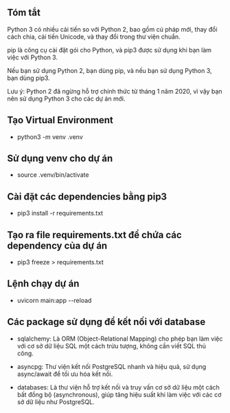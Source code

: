 ## Tóm tắt

Python 3 có nhiều cải tiến so với Python 2, bao gồm cú pháp mới, thay đổi cách chia, cải tiến Unicode, và thay đổi trong thư viện chuẩn.

pip là công cụ cài đặt gói cho Python, và pip3 được sử dụng khi bạn làm việc với Python 3.

Nếu bạn sử dụng Python 2, bạn dùng pip, và nếu bạn sử dụng Python 3, bạn dùng pip3.

Lưu ý: Python 2 đã ngừng hỗ trợ chính thức từ tháng 1 năm 2020, vì vậy bạn nên sử dụng Python 3 cho các dự án mới.

## Tạo Virtual Environment

- python3 -m venv .venv

## Sử dụng venv cho dự án

- source .venv/bin/activate

## Cài đặt các dependencies bằng pip3

- pip3 install -r requirements.txt

## Tạo ra file requirements.txt để chứa các dependency của dự án

- pip3 freeze > requirements.txt

## Lệnh chạy dự án

- uvicorn main:app --reload

## Các package sử dụng để kết nối với database

- sqlalchemy: Là ORM (Object-Relational Mapping) cho phép bạn làm việc với cơ sở dữ liệu SQL một cách trừu tượng, không cần viết SQL thủ công.

- asyncpg: Thư viện kết nối PostgreSQL nhanh và hiệu quả, sử dụng async/await để tối ưu hóa kết nối.

- databases: Là thư viện hỗ trợ kết nối và truy vấn cơ sở dữ liệu một cách bất đồng bộ (asynchronous), giúp tăng hiệu suất khi làm việc với các cơ sở dữ liệu như PostgreSQL.
